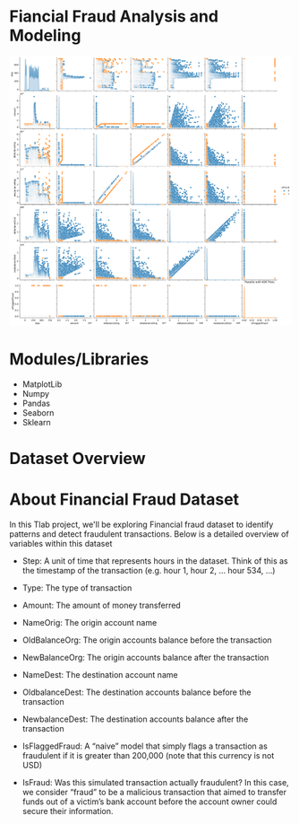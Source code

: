 # Fiancial Fraud Analysis and Modeling
![screenshot](images/pairplot.png)


# Modules/Libraries
* MatplotLib
* Numpy
* Pandas
* Seaborn
* Sklearn

# Dataset Overview




# About Financial Fraud Dataset

In this Tlab project, we'll be exploring Financial fraud dataset to identify patterns and detect fraudulent transactions. Below is a  detailed  overview of variables within this dataset

* Step: A unit of time that represents hours in the dataset. Think of this as the timestamp of the transaction (e.g. hour 1, hour 2, … hour 534, …) 

* Type: The type of transaction 

* Amount: The amount of money transferred 

* NameOrig: The origin account name

* OldBalanceOrg: The origin accounts balance before the transaction 

* NewBalanceOrg: The origin accounts balance after the transaction 

* NameDest: The destination account name 

* OldbalanceDest: The destination accounts balance before the transaction 

* NewbalanceDest: The destination accounts balance after the transaction 

* IsFlaggedFraud: A “naive” model that simply flags a transaction as fraudulent if it is greater than 200,000 (note that this currency is not USD) 

* IsFraud: Was this simulated transaction actually fraudulent? In this case, we consider “fraud” to be a malicious transaction that aimed to transfer funds out of a victim’s bank account before the account owner could secure their information. 